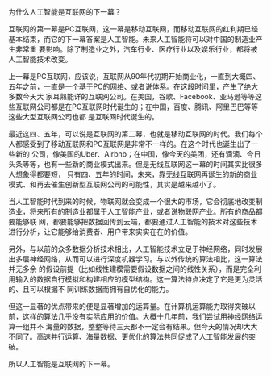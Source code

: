 为什么人工智能是互联网的下一幕？

  互联网的第一幕是PC互联网，这一幕是移动互联网，而移动互联网的红利期已经基本结束，而它的下一幕答案是人工智能。未来人工智能将可以对中国的制造业产生非常重
要影响。除了制造业之外，汽车行业、医疗行业以及娱乐行业，都将被人工智能技术改变。

  上一幕是PC互联网，应该说，互联网从90年代初期开始商业化，一直到大概四、五年之前，一直是一个基于PC的网络、或者说体系。在这段时间里，产生了绝大多数今天大
家耳熟能详的互联网公司。在美国，谷歌、Facebook、亚马逊等等这些互联网公司都是在PC互联网时代诞生的；在中国，百度、腾讯、阿里巴巴等等这些大型互联网公司也都
是互联网时代诞生的。

  最近这四、五年，可以说是互联网的第二幕，也就是移动互联网的时代。我们每个人都感受到了移动互联网和PC互联网是非常不一样的。在这个时代也诞生出了一些新的
公司，像美国的Uber、Airbnb；在中国，像今天的美团，还有滴滴、今日头条等等，也有一些新的商业模式出来。但是无线互联网这一幕的时间其实比很多人想象得都要短，
只有四、五年的时间，未来，靠无线互联网再诞生的新的商业模式、和再去催生创新型互联网公司的可能性，其实是越来越小了。

  当人工智能时代到来的时候，物联网就会变成一个很大的市场，它会彻底地改变制造业，将来所有的制造业都属于人工智能产业，或者说物联网产业。所有的商品都要能够联
网，都要能够把数据回传到云端，都要通过人工智能的技术对这些技术进行分析，让它能够给消费者、用户带来实实在在的价值。

  另外，与以前的众多数据分析技术相比，人工智能技术立足于神经网络，同时发展出多层神经网络，从而可以进行深度机器学习。与以外传统的算法相比，这一算法并无多余
的假设前提（比如线性建模需要假设数据之间的线性关系），而是完全利用输入的数据自行模拟和构建相应的模型结构。这一算法特点决定了它是更为灵活的、且可以根据不
同训练数据而拥有自优化的能力。

  但这一显著的优点带来的便是显著增加的运算量。在计算机运算能力取得突破以前，这样的算法几乎没有实际应用的价值。大概十几年前，我们尝试用神经网络运算一组并不
海量的数据，整整等待三天都不一定会有结果。但今天的情况却大大不同了。高速并行运算、海量数据、更优化的算法共同促成了人工智能发展的突破。

  所以人工智能是互联网的下一幕。
